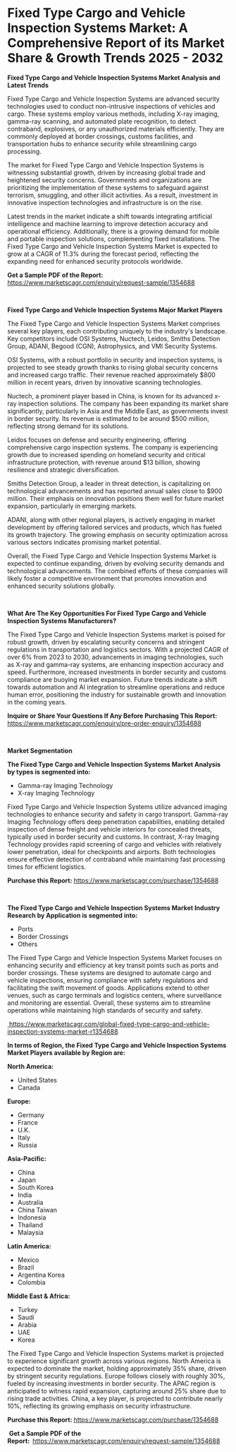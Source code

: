 <p><h1>Fixed Type Cargo and Vehicle Inspection Systems Market: A Comprehensive Report of its Market Share & Growth Trends 2025 - 2032</h1></p><p><strong>Fixed Type Cargo and Vehicle Inspection Systems Market Analysis and Latest Trends</strong></p>
<p><p>Fixed Type Cargo and Vehicle Inspection Systems are advanced security technologies used to conduct non-intrusive inspections of vehicles and cargo. These systems employ various methods, including X-ray imaging, gamma-ray scanning, and automated plate recognition, to detect contraband, explosives, or any unauthorized materials efficiently. They are commonly deployed at border crossings, customs facilities, and transportation hubs to enhance security while streamlining cargo processing.</p><p>The market for Fixed Type Cargo and Vehicle Inspection Systems is witnessing substantial growth, driven by increasing global trade and heightened security concerns. Governments and organizations are prioritizing the implementation of these systems to safeguard against terrorism, smuggling, and other illicit activities. As a result, investment in innovative inspection technologies and infrastructure is on the rise.</p><p>Latest trends in the market indicate a shift towards integrating artificial intelligence and machine learning to improve detection accuracy and operational efficiency. Additionally, there is a growing demand for mobile and portable inspection solutions, complementing fixed installations. The Fixed Type Cargo and Vehicle Inspection Systems Market is expected to grow at a CAGR of 11.3% during the forecast period, reflecting the expanding need for enhanced security protocols worldwide.</p></p>
<p><strong>Get a Sample PDF of the Report:&nbsp;</strong> <a href="https://www.marketscagr.com/enquiry/request-sample/1354688?utm_campaign=3546&utm_medium=2&utm_source=Github&utm_content=ia&utm_term=12042025&utm_id=fixed-type-cargo-and-vehicle-inspection-systems">https://www.marketscagr.com/enquiry/request-sample/1354688</a></p>
<p>&nbsp;</p>
<p><strong>Fixed Type Cargo and Vehicle Inspection Systems Major Market Players</strong></p>
<p><p>The Fixed Type Cargo and Vehicle Inspection Systems Market comprises several key players, each contributing uniquely to the industry's landscape. Key competitors include OSI Systems, Nuctech, Leidos, Smiths Detection Group, ADANI, Begood (CGN), Astrophysics, and VMI Security Systems. </p><p>OSI Systems, with a robust portfolio in security and inspection systems, is projected to see steady growth thanks to rising global security concerns and increased cargo traffic. Their revenue reached approximately $800 million in recent years, driven by innovative scanning technologies. </p><p>Nuctech, a prominent player based in China, is known for its advanced x-ray inspection solutions. The company has been expanding its market share significantly, particularly in Asia and the Middle East, as governments invest in border security. Its revenue is estimated to be around $500 million, reflecting strong demand for its solutions.</p><p>Leidos focuses on defense and security engineering, offering comprehensive cargo inspection systems. The company is experiencing growth due to increased spending on homeland security and critical infrastructure protection, with revenue around $13 billion, showing resilience and strategic diversification.</p><p>Smiths Detection Group, a leader in threat detection, is capitalizing on technological advancements and has reported annual sales close to $900 million. Their emphasis on innovation positions them well for future market expansion, particularly in emerging markets.</p><p>ADANI, along with other regional players, is actively engaging in market development by offering tailored services and products, which has fueled its growth trajectory. The growing emphasis on security optimization across various sectors indicates promising market potential.</p><p>Overall, the Fixed Type Cargo and Vehicle Inspection Systems Market is expected to continue expanding, driven by evolving security demands and technological advancements. The combined efforts of these companies will likely foster a competitive environment that promotes innovation and enhanced security solutions globally.</p></p>
<p>&nbsp;</p>
<p><strong>What Are The Key Opportunities For Fixed Type Cargo and Vehicle Inspection Systems Manufacturers?</strong></p>
<p><p>The Fixed Type Cargo and Vehicle Inspection Systems market is poised for robust growth, driven by escalating security concerns and stringent regulations in transportation and logistics sectors. With a projected CAGR of over 6% from 2023 to 2030, advancements in imaging technologies, such as X-ray and gamma-ray systems, are enhancing inspection accuracy and speed. Furthermore, increased investments in border security and customs compliance are buoying market expansion. Future trends indicate a shift towards automation and AI integration to streamline operations and reduce human error, positioning the industry for sustainable growth and innovation in the coming years.</p></p>
<p><strong>Inquire or Share Your Questions If Any Before Purchasing This Report:</strong> <a href="https://www.marketscagr.com/enquiry/pre-order-enquiry/1354688?utm_campaign=3546&utm_medium=2&utm_source=Github&utm_content=ia&utm_term=12042025&utm_id=fixed-type-cargo-and-vehicle-inspection-systems">https://www.marketscagr.com/enquiry/pre-order-enquiry/1354688</a></p>
<p>&nbsp;</p>
<p><strong>Market Segmentation</strong></p>
<p><strong>The Fixed Type Cargo and Vehicle Inspection Systems Market Analysis by types is segmented into:</strong></p>
<p><ul><li>Gamma-ray Imaging Technology</li><li>X-ray Imaging Technology</li></ul></p>
<p><p>Fixed Type Cargo and Vehicle Inspection Systems utilize advanced imaging technologies to enhance security and safety in cargo transport. Gamma-ray Imaging Technology offers deep penetration capabilities, enabling detailed inspection of dense freight and vehicle interiors for concealed threats, typically used in border security and customs. In contrast, X-ray Imaging Technology provides rapid screening of cargo and vehicles with relatively lower penetration, ideal for checkpoints and airports. Both technologies ensure effective detection of contraband while maintaining fast processing times for efficient logistics.</p></p>
<p><strong>Purchase this Report:&nbsp;</strong><a href="https://www.marketscagr.com/purchase/1354688?utm_campaign=3546&utm_medium=2&utm_source=Github&utm_content=ia&utm_term=12042025&utm_id=fixed-type-cargo-and-vehicle-inspection-systems">https://www.marketscagr.com/purchase/1354688</a></p>
<p>&nbsp;</p>
<p><strong>The Fixed Type Cargo and Vehicle Inspection Systems Market Industry Research by Application is segmented into:</strong></p>
<p><ul><li>Ports</li><li>Border Crossings</li><li>Others</li></ul></p>
<p><p>The Fixed Type Cargo and Vehicle Inspection Systems Market focuses on enhancing security and efficiency at key transit points such as ports and border crossings. These systems are designed to automate cargo and vehicle inspections, ensuring compliance with safety regulations and facilitating the swift movement of goods. Applications extend to other venues, such as cargo terminals and logistics centers, where surveillance and monitoring are essential. Overall, these systems aim to streamline operations while maintaining high standards of security and safety.</p></p>
<p><a href="https://www.marketscagr.com/global-fixed-type-cargo-and-vehicle-inspection-systems-market-r1354688?utm_campaign=3546&utm_medium=2&utm_source=Github&utm_content=ia&utm_term=12042025&utm_id=fixed-type-cargo-and-vehicle-inspection-systems">&nbsp;https://www.marketscagr.com/global-fixed-type-cargo-and-vehicle-inspection-systems-market-r1354688</a></p>
<p><strong>In terms of Region, the Fixed Type Cargo and Vehicle Inspection Systems Market Players available by Region are:</strong></p>
<p>
    <p> <strong> North America: </strong>
        <ul>
            <li>United States</li>
            <li>Canada</li>
        </ul>
        </p> 
    <p> <strong> Europe: </strong>
        <ul>
            <li>Germany</li>
            <li>France</li>
            <li>U.K.</li>
            <li>Italy</li>
            <li>Russia</li>
        </ul>
        </p> 
    <p> <strong> Asia-Pacific: </strong>
        <ul>
            <li>China</li>
            <li>Japan</li>
            <li>South Korea</li>
            <li>India</li>
            <li>Australia</li>
            <li>China Taiwan</li>
            <li>Indonesia</li>
            <li>Thailand</li>
            <li>Malaysia</li>
        </ul>
        </p> 
    <p> <strong> Latin America: </strong>
        <ul>
            <li>Mexico</li>
            <li>Brazil</li>
            <li>Argentina Korea</li>
            <li>Colombia</li>
        </ul>
        </p> 
    <p> <strong> Middle East & Africa: </strong>
        <ul>
            <li>Turkey</li>
            <li>Saudi</li>
            <li>Arabia</li>
            <li>UAE</li>
            <li>Korea</li>
        </ul>
    </p>
    </p>
<p><p>The Fixed Type Cargo and Vehicle Inspection Systems market is projected to experience significant growth across various regions. North America is expected to dominate the market, holding approximately 35% share, driven by stringent security regulations. Europe follows closely with roughly 30%, fueled by increasing investments in border security. The APAC region is anticipated to witness rapid expansion, capturing around 25% share due to rising trade activities. China, a key player, is projected to contribute nearly 10%, reflecting its growing emphasis on security infrastructure.</p></p>
<p><strong>Purchase this Report: </strong><a href="https://www.marketscagr.com/purchase/1354688?utm_campaign=3546&utm_medium=2&utm_source=Github&utm_content=ia&utm_term=12042025&utm_id=fixed-type-cargo-and-vehicle-inspection-systems">https://www.marketscagr.com/purchase/1354688</a></p>
<p>&nbsp;<strong>Get a Sample PDF of the Report:&nbsp;&nbsp;</strong><a href="https://www.marketscagr.com/enquiry/request-sample/1354688?utm_campaign=3546&utm_medium=2&utm_source=Github&utm_content=ia&utm_term=12042025&utm_id=fixed-type-cargo-and-vehicle-inspection-systems">https://www.marketscagr.com/enquiry/request-sample/1354688</a></p>
<p><strong></strong></p>
<p><p></p><p></p><p></p></p>